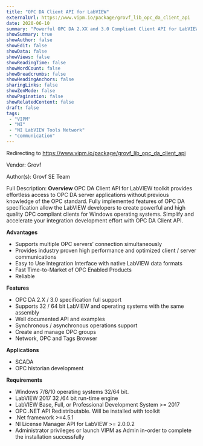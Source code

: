 ```yaml
---
title: "OPC DA Client API for LabVIEW"
externalUrl: https://www.vipm.io/package/grovf_lib_opc_da_client_api
date: 2020-06-10
summary: "Powerful OPC DA 2.XX and 3.0 Compliant Client API for LabVIEW"
showSummary: true
showAuthor: false
showEdit: false
showData: false
showViews: false
showReadingTime: false
showWordCount: false
showBreadcrumbs: false
showHeadingAnchors: false
sharingLinks: false
showZenMode: false
showPagination: false
showRelatedContent: false
draft: false
tags:
 - "VIPM"
 - "NI"
 - "NI LabVIEW Tools Network"
 - "communication"
---
```


Redirecting to https://www.vipm.io/package/grovf_lib_opc_da_client_api

Vendor: Grovf

Author(s): Grovf SE Team
 
Full Description:
**Overview**
OPC DA Client API for LabVIEW toolkit provides effortless access to OPC DA server applications without previous knowledge of the OPC standard. Fully implemented features of OPC DA specification allow the LabVIEW developers to create powerful and high quality OPC compliant clients for Windows operating systems.
Simplify and accelerate your integration development effort with OPC DA Client API.

**Advantages**
 - Supports multiple OPC servers’ connection simultaneously
 - Provides industry proven high performance and optimized client / server communications
 - Easy to Use Integration Interface with native LabVIEW data formats
 - Fast Time-to-Market of OPC Enabled Products
 - Reliable

**Features**
 - OPC DA 2.X / 3.0 specification full support
 - Supports 32 / 64 bit LabVIEW and operating systems with the same assembly
 - Well documented API and examples
 - Synchronous / asynchronous operations support
 - Create and manage OPC groups
 - Network, OPC and Tags Browser

**Applications**
 - SCADA
 - OPC historian development

**Requirements**
 - Windows 7/8/10 operating systems 32/64 bit.
 - LabVIEW 2017 32 /64 bit run-time engine
 - LabVIEW Base, Full, or Professional Development System >= 2017
 - OPC .NET API Redistributable. Will be installed with toolkit
 - .Net framework >=4.5.1
 - NI License Manager API for LabVIEW >= 2.0.0.2
 - Administrator privileges or launch VIPM as Admin in-order to complete the installation successfully